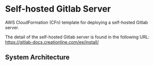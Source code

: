 # Self-hosted Gitlab Server

AWS CloudFormation (CFn) template for deploying a self-hosted Gitlab server.

The detail of the self-hosted Gitlab server is found in the following URL:
https://gitlab-docs.creationline.com/ee/install/

## System Architecture

